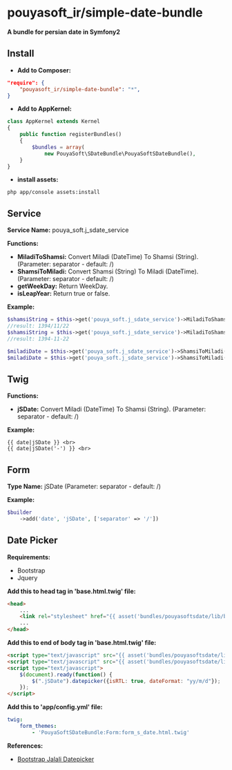 pouyasoft_ir/simple-date-bundle
========================
**A bundle for persian date in Symfony2**

Install
--------------
* **Add to Composer:**

```json
"require": {
    "pouyasoft_ir/simple-date-bundle": "*",
}
```

* **Add to AppKernel:**

```php
class AppKernel extends Kernel
{
    public function registerBundles()
    {
        $bundles = array(
            new PouyaSoft\SDateBundle\PouyaSoftSDateBundle(),
    }
}
```

* **install assets:** 

```
php app/console assets:install
```

Service
--------------
**Service Name:** pouya_soft.j_sdate_service

**Functions:**
* **MiladiToShamsi:** Convert Miladi (DateTime) To Shamsi (String). (Parameter: separator - default: /)
* **ShamsiToMiladi:** Convert Shamsi (String) To Miladi (DateTime). (Parameter: separator - default: /)
* **getWeekDay:**     Return WeekDay.
* **isLeapYear:**     Return true or false.

**Example:**
```php
$shamsiString = $this->get('pouya_soft.j_sdate_service')->MiladiToShamsi(new \DateTime());
//result: 1394/11/22
$shamsiString = $this->get('pouya_soft.j_sdate_service')->MiladiToShamsi(new \DateTime(),'-');
//result: 1394-11-22

$miladiDate = $this->get('pouya_soft.j_sdate_service')->ShamsiToMiladi('1394/11/22');
$miladiDate = $this->get('pouya_soft.j_sdate_service')->ShamsiToMiladi('1394-11-22','-');
```

Twig
--------------
**Functions:**
* **jSDate:** Convert Miladi (DateTime) To Shamsi (String).  (Parameter: separator - default: /)

**Example:**
```twig
{{ date|jSDate }} <br>
{{ date|jSDate('-') }} <br>
```

Form
--------------
**Type Name:** jSDate (Parameter: separator - default: /)

**Example:**
```php
$builder
    ->add('date', 'jSDate', ['separator' => '/'])
```


Date Picker
--------------
**Requirements:**
* Bootstrap
* Jquery

**Add this to head tag in 'base.html.twig' file:**

```html
<head>
    ...
    <link rel="stylesheet" href="{{ asset('bundles/pouyasoftsdate/lib/bootstrap-datepicker/bootstrap-datepicker.min.css') }}"/>
    ...
</head>
```

**Add this to end of body tag in 'base.html.twig' file:**
```html
<script type="text/javascript" src="{{ asset('bundles/pouyasoftsdate/lib/bootstrap-datepicker/bootstrap-datepicker.min.js') }}"></script>
<script type="text/javascript" src="{{ asset('bundles/pouyasoftsdate/lib/bootstrap-datepicker/bootstrap-datepicker.fa.min.js') }}"></script>
<script type="text/javascript">
    $(document).ready(function() {
        $(".jSDate").datepicker({isRTL: true, dateFormat: "yy/m/d"});
    });
</script>
```

**Add this to 'app/config.yml' file:**
```yaml
twig:
    form_themes:
        - 'PouyaSoftSDateBundle:Form:form_s_date.html.twig'
```

**References:**
* [Bootstrap Jalali Datepicker](http://mousavian.github.io/bootstrap-jalali-datepicker/)